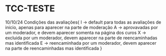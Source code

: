 # TCC-TESTE

10/10/24
Condições das avaliações{
        I -> default para todas as avaliações de inicio, apenas para aparecer na parte de moderação
        A -> aprovavadas por um moderador, e devem aparecer somenta na página dos curos
        X -> excluida por um moderador, devem aparecer na parte de reencaminhadas mas identificada
        E -> reencaminhada por um moderador, devem aparecer na parte de reencaminhadas mas identificada
}
